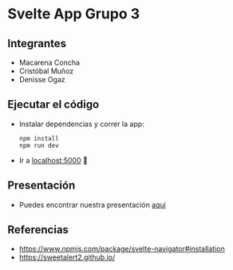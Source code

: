 # Svelte App Grupo 3

## Integrantes

* Macarena Concha
* Cristóbal Muñoz
* Denisse Ogaz

## Ejecutar el código

* Instalar dependencias y correr la app: 

    ```
    npm install
    npm run dev
    ```
* Ir a [localhost:5000](http://localhost:5000) 🎉

## Presentación

- Puedes encontrar nuestra presentación [aquí](https://docs.google.com/presentation/d/15PsEs3pK0Ml-LksFR0IHoNtQlbz1p5vmqqEWfiPKyMI/edit?usp=sharing)

## Referencias

- https://www.npmjs.com/package/svelte-navigator#installation
- https://sweetalert2.github.io/
